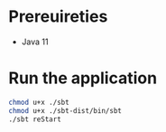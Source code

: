 # Prereuireties 
* Java 11

# Run the application
```bash
chmod u+x ./sbt
chmod u+x ./sbt-dist/bin/sbt
./sbt reStart
```